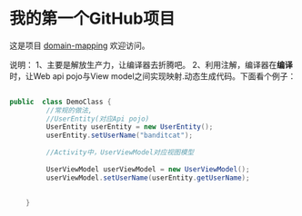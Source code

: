 

# 我的第一个GitHub项目

这是项目 [domain-mapping](https://github.com/ychuangxiao/domain-mapping) 
欢迎访问。



说明：
1、主要是解放生产力，让编译器去折腾吧。
2、利用注解，编译器在<b>编译</b>时，让Web api pojo与View model之间实现映射.动态生成代码。下面看个例子：

```java  
   
public  class DemoClass {
         //常规的做法,
		 //UserEntity(对应Api pojo)
		 UserEntity userEntity = new UserEntity();
		 userEntity.setUserName("banditcat");
		 
		 //Activity中，UserViewModel对应视图模型
		 
		 UserViewModel userViewModel = new UserViewModel();
		 userViewModel.setUserName(userEntity.getUserName);
		 
		 
    }
   
```

